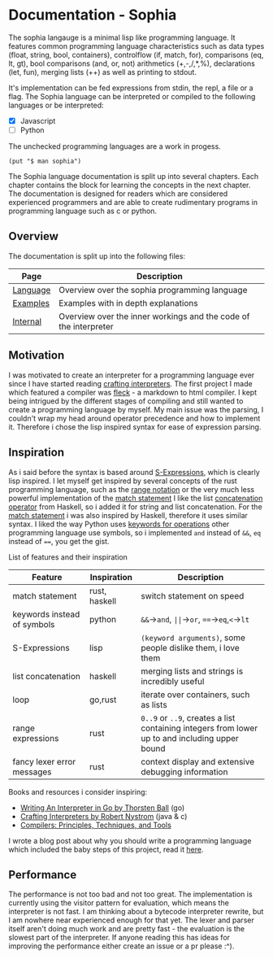 # Documentation - Sophia

The sophia langauge is a minimal lisp like programming language. It features
common programming language characteristics such as data types (float, string,
bool, containers), controlflow (if, match, for), comparisons (eq, lt, gt), bool
comparisons (and, or, not) arithmetics (+,-,/,\*,%), declarations (let, fun),
merging lists (++) as well as printing to stdout.

It's implementation can be fed expressions from stdin, the repl, a file or a
flag. The Sophia language can be interpreted or compiled to the following
languages or be interpreted:

- [x] Javascript
- [ ] Python

The unchecked programming languages are a work in progess.

```sophia
(put "$ man sophia")
```

The Sophia language documentation is split up into several chapters.
Each chapter contains the block for learning the concepts in the next
chapter. The documentation is designed for readers which are considered
experienced programmers and are able to create rudimentary programs in
programming language such as c or python.

## Overview

The documentation is split up into the following files:

| Page                      | Description                                                      |
| ------------------------- | ---------------------------------------------------------------- |
| [Language](./Language.md) | Overview over the sophia programming language                    |
| [Examples](./Examples.md) | Examples with in depth explanations                              |
| [Internal](./Internal.md) | Overview over the inner workings and the code of the interpreter |

## Motivation

I was motivated to create an interpreter for a programming language ever since
I have started reading [crafting
interpreters](https://craftinginterpreters.com/). The first project I made
which featured a compiler was [fleck](https://github.com/xnacly/fleck) - a
markdown to html compiler. I kept being intrigued by the different stages of
compiling and still wanted to create a programming language by myself. My main
issue was the parsing, I couldn't wrap my head around operator precedence and
how to implement it. Therefore i chose the lisp inspired syntax for ease of
expression parsing.

## Inspiration

As i said before the syntax is based around
[S-Expressions](https://en.wikipedia.org/wiki/S-expression), which is clearly
lisp inspired. I let myself get inspired by several concepts of the rust
programming language, such as the [range
notation](https://doc.rust-lang.org/rust-by-example/flow_control/for.html) or
the very much less powerful implementation of the [match
statement](https://doc.rust-lang.org/rust-by-example/flow_control/match.html) I
like the list [concatenation
operator](https://zvon.org/other/haskell/Outputprelude/HH_o.html) from Haskell,
so i added it for string and list concatenation. For the [match
statement](https://book.realworldhaskell.org/read/defining-types-streamlining-functions.html#deftypes.guardhttps://book.realworldhaskell.org/read/defining-types-streamlining-functions.html#deftypes.guard)
i was also inspired by Haskell, therefore it uses similar syntax. I liked the
way Python uses [keywords for
operations](https://docs.python.org/3/reference/expressions.html#and) other
programming language use symbols, so i implemented `and` instead of `&&`, `eq`
instead of `==`, you get the gist.

List of features and their inspiration

| Feature                     | Inspiration   | Description                                                                                    |
| --------------------------- | ------------- | ---------------------------------------------------------------------------------------------- |
| match statement             | rust, haskell | switch statement on speed                                                                      |
| keywords instead of symbols | python        | `&&`->`and`, `\|\|`->`or`, `==`->`eq`,`<`->`lt`                                                |
| S-Expressions               | lisp          | `(keyword arguments)`, some people dislike them, i love them                                   |
| list concatenation          | haskell       | merging lists and strings is incredibly useful                                                 |
| loop                        | go,rust       | iterate over containers, such as lists                                                         |
| range expressions           | rust          | `0..9` or `..9`, creates a list containing integers from lower up to and including upper bound |
| fancy lexer error messages  | rust          | context display and extensive debugging information                                            |

Books and resources i consider inspiring:

- [Writing An Interpreter in Go by Thorsten Ball](https://interpreterbook.com/) (go)
- [Crafting Interpreters by Robert Nystrom](https://craftinginterpreters.com/) (java & c)
- [Compilers: Principles, Techniques, and Tools](https://en.wikipedia.org/wiki/Compilers:_Principles,_Techniques,_and_Tools)

I wrote a blog post about why you should write a programming language which
included the baby steps of this project, read it
[here](https://xnacly.me/posts/2023/write-your-own-programming-language/).

## Performance

The performance is not too bad and not too great. The implementation is
currently using the visitor pattern for evaluation, which means the interpreter
is not fast. I am thinking about a bytecode interpreter rewrite, but I am
nowhere near experienced enough for that yet. The lexer and parser itself
aren't doing much work and are pretty fast - the evaluation is the slowest part
of the interpreter. If anyone reading this has ideas for improving the
performance either create an issue or a pr please :^).
